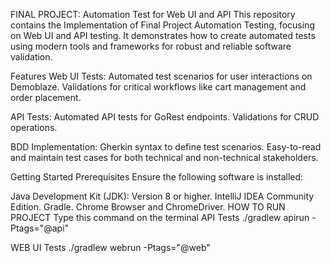 FINAL PROJECT: Automation Test for Web UI and API
This repository contains the Implementation of Final Project Automation Testing, focusing on Web UI and API testing. It demonstrates how to create automated tests using modern tools and frameworks for robust and reliable software validation.

Features
Web UI Tests: Automated test scenarios for user interactions on Demoblaze. Validations for critical workflows like cart management and order placement.

API Tests: Automated API tests for GoRest endpoints. Validations for CRUD operations.

BDD Implementation: Gherkin syntax to define test scenarios. Easy-to-read and maintain test cases for both technical and non-technical stakeholders.

Getting Started
Prerequisites
Ensure the following software is installed:

Java Development Kit (JDK): Version 8 or higher.
IntelliJ IDEA Community Edition.
Gradle.
Chrome Browser and ChromeDriver.
HOW TO RUN PROJECT
Type this command on the terminal
API Tests
./gradlew apirun -Ptags="@api"

WEB UI Tests
./gradlew webrun -Ptags="@web"
